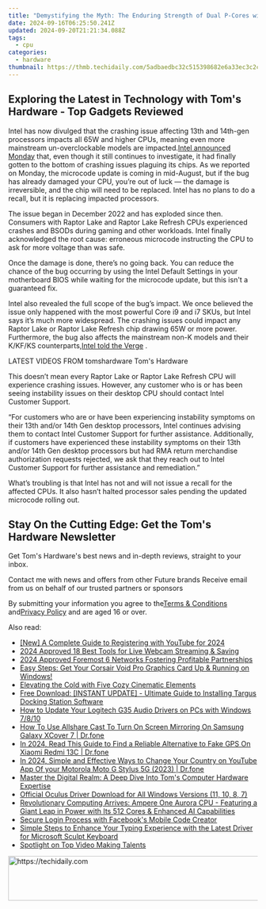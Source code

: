 ```yaml
---
title: "Demystifying the Myth: The Enduring Strength of Dual P-Cores with Intel's Latest Benchmark Achievements"
date: 2024-09-16T06:25:50.241Z
updated: 2024-09-20T21:21:34.088Z
tags:
  - cpu
categories:
  - hardware
thumbnail: https://thmb.techidaily.com/5adbaedbc32c515398682e6a33ec3c2c1afff467021d3f18604d423ee17ce346.jpg
---
```


## Exploring the Latest in Technology with Tom's Hardware - Top Gadgets Reviewed

Intel has now divulged that the crashing issue affecting 13th and 14th-gen processors impacts all 65W and higher CPUs, meaning even more mainstream un-overclockable models are impacted.[Intel announced Monday](https://www.tomshardware.com/pc-components/cpus/intel-finally-announces-a-solution-for-cpu-crashing-errors-claims-elevated-voltages-are-the-root-cause-fix-coming-by-mid-august) that, even though it still continues to investigate, it had finally gotten to the bottom of crashing issues plaguing its chips. As we reported on Monday, the microcode update is coming in mid-August, but if the bug has already damaged your CPU, you’re out of luck — the damage is irreversible, and the chip will need to be replaced. Intel has no plans to do a recall, but it is replacing impacted processors.

 The issue began in December 2022 and has exploded since then. Consumers with Raptor Lake and Raptor Lake Refresh CPUs experienced crashes and BSODs during gaming and other workloads. Intel finally acknowledged the root cause: erroneous microcode instructing the CPU to ask for more voltage than was safe.

 Once the damage is done, there’s no going back. You can reduce the chance of the bug occurring by using the Intel Default Settings in your motherboard BIOS while waiting for the microcode update, but this isn't a guaranteed fix.

 Intel also revealed the full scope of the bug’s impact. We once believed the issue only happened with the most powerful Core i9 and i7 SKUs, but Intel says it’s much more widespread. The crashing issues could impact any Raptor Lake or Raptor Lake Refresh chip drawing 65W or more power. Furthermore, the bug also affects the mainstream non-K models and their K/KF/KS counterparts,[Intel told the Verge](https://www.theverge.com/2024/7/26/24206529/intel-13th-14th-gen-crashing-instability-cpu-voltage-q-a) .

 LATEST VIDEOS FROM tomshardware Tom's Hardware

 This doesn’t mean every Raptor Lake or Raptor Lake Refresh CPU will experience crashing issues. However, any customer who is or has been seeing instability issues on their desktop CPU should contact Intel Customer Support.

 “For customers who are or have been experiencing instability symptoms on their 13th and/or 14th Gen desktop processors, Intel continues advising them to contact Intel Customer Support for further assistance. Additionally, if customers have experienced these instability symptoms on their 13th and/or 14th Gen desktop processors but had RMA return merchandise authorization requests rejected, we ask that they reach out to Intel Customer Support for further assistance and remediation.”

 What’s troubling is that Intel has not and will not issue a recall for the affected CPUs. It also hasn’t halted processor sales pending the updated microcode rolling out.

## Stay On the Cutting Edge: Get the Tom's Hardware Newsletter

 Get Tom's Hardware's best news and in-depth reviews, straight to your inbox.

 Contact me with news and offers from other Future brands  Receive email from us on behalf of our trusted partners or sponsors

 By submitting your information you agree to the[Terms & Conditions](https://futureplc.com/terms-conditions/) and[Privacy Policy](https://futureplc.com/privacy-policy/) and are aged 16 or over.

<ins class="adsbygoogle"
     style="display:block"
     data-ad-format="autorelaxed"
     data-ad-client="ca-pub-7571918770474297"
     data-ad-slot="1223367746"></ins>

<ins class="adsbygoogle"
     style="display:block"
     data-ad-client="ca-pub-7571918770474297"
     data-ad-slot="8358498916"
     data-ad-format="auto"
     data-full-width-responsive="true"></ins>

<span class="atpl-alsoreadstyle">Also read:</span>
<div><ul>
<li><a href="https://facebook-video-share.techidaily.com/new-a-complete-guide-to-registering-with-youtube-for-2024/"><u>[New] A Complete Guide to Registering with YouTube for 2024</u></a></li>
<li><a href="https://extra-lessons.techidaily.com/2024-approved-18-best-tools-for-live-webcam-streaming-and-saving/"><u>2024 Approved 18 Best Tools for Live Webcam Streaming & Saving</u></a></li>
<li><a href="https://fox-glue.techidaily.com/2024-approved-foremost-6-networks-fostering-profitable-partnerships/"><u>2024 Approved Foremost 6 Networks Fostering Profitable Partnerships</u></a></li>
<li><a href="https://hardware-help.techidaily.com/easy-steps-get-your-corsair-void-pro-graphics-card-up-and-running-on-windows/"><u>Easy Steps: Get Your Corsair Void Pro Graphics Card Up & Running on Windows!</u></a></li>
<li><a href="https://youtube-blog.techidaily.com/ting-the-cold-with-five-cozy-cinematic-elements/"><u>Elevating the Cold with Five Cozy Cinematic Elements</u></a></li>
<li><a href="https://hardware-help.techidaily.com/free-download-instant-update-ultimate-guide-to-installing-targus-docking-station-software/"><u>Free Download: [INSTANT UPDATE] - Ultimate Guide to Installing Targus Docking Station Software</u></a></li>
<li><a href="https://hardware-help.techidaily.com/how-to-update-your-logitech-g35-audio-drivers-on-pcs-with-windows-7810/"><u>How to Update Your Logitech G35 Audio Drivers on PCs with Windows 7/8/10</u></a></li>
<li><a href="https://screen-mirror.techidaily.com/how-to-use-allshare-cast-to-turn-on-screen-mirroring-on-samsung-galaxy-xcover-7-drfone-by-drfone-android/"><u>How To Use Allshare Cast To Turn On Screen Mirroring On Samsung Galaxy XCover 7 | Dr.fone</u></a></li>
<li><a href="https://phone-solutions.techidaily.com/in-2024-read-this-guide-to-find-a-reliable-alternative-to-fake-gps-on-xiaomi-redmi-13c-drfone-by-drfone-virtual-android/"><u>In 2024, Read This Guide to Find a Reliable Alternative to Fake GPS On Xiaomi Redmi 13C | Dr.fone</u></a></li>
<li><a href="https://location-social.techidaily.com/in-2024-simple-and-effective-ways-to-change-your-country-on-youtube-app-of-your-motorola-moto-g-stylus-5g-2023-drfone-by-drfone-virtual-android/"><u>In 2024, Simple and Effective Ways to Change Your Country on YouTube App Of your Motorola Moto G Stylus 5G (2023) | Dr.fone</u></a></li>
<li><a href="https://hardware-help.techidaily.com/master-the-digital-realm-a-deep-dive-into-toms-computer-hardware-expertise/"><u>Master the Digital Realm: A Deep Dive Into Tom's Computer Hardware Expertise</u></a></li>
<li><a href="https://hardware-help.techidaily.com/official-oculus-driver-download-for-all-windows-versions-11-10-8-7/"><u>Official Oculus Driver Download for All Windows Versions (11, 10, 8, 7)</u></a></li>
<li><a href="https://hardware-help.techidaily.com/revolutionary-computing-arrives-ampere-one-aurora-cpu-featuring-a-giant-leap-in-power-with-its-512-cores-and-enhanced-ai-capabilities/"><u>Revolutionary Computing Arrives: Ampere One Aurora CPU - Featuring a Giant Leap in Power with Its 512 Cores & Enhanced AI Capabilities</u></a></li>
<li><a href="https://facebook.techidaily.com/secure-login-process-with-facebooks-mobile-code-creator/"><u>Secure Login Process with Facebook's Mobile Code Creator</u></a></li>
<li><a href="https://hardware-help.techidaily.com/simple-steps-to-enhance-your-typing-experience-with-the-latest-driver-for-microsoft-sculpt-keyboard/"><u>Simple Steps to Enhance Your Typing Experience with the Latest Driver for Microsoft Sculpt Keyboard</u></a></li>
<li><a href="https://extra-information.techidaily.com/spotlight-on-top-video-making-talents/"><u>Spotlight on Top Video Making Talents</u></a></li>
</ul></div>

<!-- affiliate ads begin -->
<a href="https://unicoeye.pxf.io/c/5597632/2134242/18498" target="_top" id="2134242">
  <img src="//a.impactradius-go.com/display-ad/18498-2134242" border="0" alt="https://techidaily.com" width="728" height="90"/>
</a>
<img height="0" width="0" src="https://unicoeye.pxf.io/i/5597632/2134242/18498" style="position:absolute;visibility:hidden;" border="0" />
<!-- affiliate ads end -->


